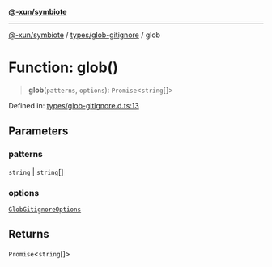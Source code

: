 [**@-xun/symbiote**](../../../README.md)

***

[@-xun/symbiote](../../../README.md) / [types/glob-gitignore](../README.md) / glob

# Function: glob()

> **glob**(`patterns`, `options`): `Promise`\<`string`[]\>

Defined in: [types/glob-gitignore.d.ts:13](https://github.com/Xunnamius/symbiote/blob/2376b219bdb1558890876bfc92d0b193f658dcce/types/glob-gitignore.d.ts#L13)

## Parameters

### patterns

`string` | `string`[]

### options

[`GlobGitignoreOptions`](../type-aliases/GlobGitignoreOptions.md)

## Returns

`Promise`\<`string`[]\>
